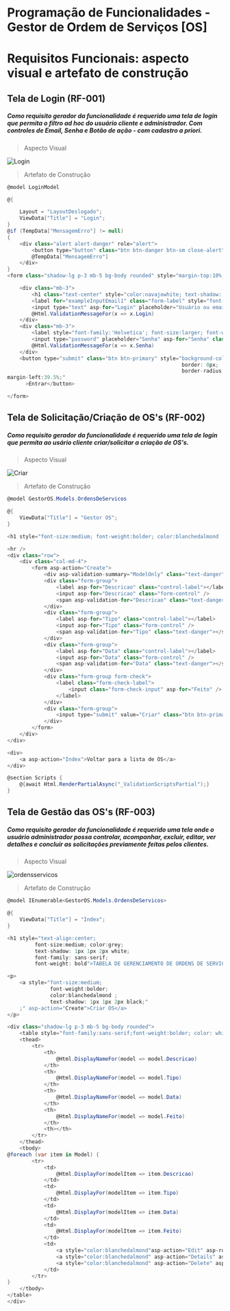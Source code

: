 # Programação de Funcionalidades - Gestor de Ordem de Serviços [OS]

# Requisitos Funcionais: aspecto visual e artefato de construção

## Tela de Login (RF-001)

##### Como requisito gerador da funcionalidade é requerido uma tela de login que permita o filtro ad hoc do usuário cliente e administrador. Com controles de Email, Senha e Botão de ação - com cadastro a priori.

> Aspecto Visual

![Login](https://user-images.githubusercontent.com/36858665/198390029-830e7b3e-659d-4fce-a70c-1b03f71d4387.png)

> Artefato de Construção

```C#
@model LoginModel

@{ 

    Layout = "LayoutDeslogado";
    ViewData["Title"] = "Login";
}
@if (TempData["MensagemErro"] != null)
{
    <div class="alert alert-danger" role="alert">
        <button type="button" class="btn btn-danger btn-sm close-alert" data-bs-dismiss="alert" aria-label="Close">X</button>
        @TempData["MensagemErro"]
    </div>
}
<form class="shadow-lg p-3 mb-5 bg-body rounded" style="margin-top:10%; margin-left: 27.5%; width: 40%; background-image: radial-gradient(circle at -7.92% 90.56%, #f5f9f1 0, #f4f9f2 3.33%, #f3faf3 6.67%, #f2faf4 10%, #f1faf5 13.33%, #f0faf6 16.67%, #f0faf7 20%, #effaf8 23.33%, #effaf9 26.67%, #eefafa 30%, #eefafb 33.33%, #effafc 36.67%, #effafd 40%, #effafe 43.33%, #f0f9ff 46.67%, #f1f9ff 50%, #f2f9ff 53.33%, #f3f8ff 56.67%, #f4f8ff 60%, #f5f8ff 63.33%, #f7f7ff 66.67%, #f8f7ff 70%, #f9f7fe 73.33%, #fbf6fe 76.67%, #fcf6fd 80%, #fdf6fc 83.33%, #fef6fb 86.67%, #fff5fa 90%, #fff5f9 93.33%, #fff5f8 96.67%, #fff5f7 100%); border-radius:10px; " asp-controller="Login" asp-action="Entrar" method="post">

    <div class="mb-3">
        <h1 class="text-center" style="color:navajowhite; text-shadow:  1px 1px 2px black; font-family:'Montserrat', sans-serif; font-size:medium; font-weight:bolder; ">Faça o login para continuar</h1>
        <label for="exampleInputEmail1" class="form-label" style="font-family:'Helvetica'; font-size:larger; font-weight: bold; color:white; text-shadow:  1px 1px 2px black;">Email</label>
        <input type="text" asp-for="Login" placeholder="Usuário ou email" class="form-control" style="height= 10px;" id="login">
        @Html.ValidationMessageFor(x => x.Login)
    </div>
    <div class="mb-3">
        <label style="font-family:'Helvetica'; font-size:larger; font-weight: bold; color:white; text-shadow:  1px 1px 2px black;" for="senha" class="form-label">Senha</label>
        <input type="password" placeholder="Senha" asp-for="Senha" class="form-control" id="exampleInputPassword1">
        @Html.ValidationMessageFor(x => x.Senha)
    </div>
    <button type="submit" class="btn btn-primary" style="background-color:darkorange; 
                                                         border: 0px;
                                                         border-radius:300px;
margin-left:39.5%;"
      >Entrar</button>

</form>
```

## Tela de Solicitação/Criação de OS's (RF-002)

##### Como requisito gerador da funcionalidade é requerido uma tela de login que permita ao usário cliente criar/solicitar a criação de OS's.

> Aspecto Visual


![Criar](https://user-images.githubusercontent.com/36858665/198392799-f837b748-47fa-461e-a63e-a76b11b56a69.png)

> Artefato de Construção

```C#
@model GestorOS.Models.OrdensDeServicos

@{
    ViewData["Title"] = "Gestor OS";
}

<h1 style="font-size:medium; font-weight:bolder; color:blanchedalmond ; text-shadow: 1px 1px 2px black;">Adicionar Ordens de Serviços</h1>

<hr />
<div class="row">
    <div class="col-md-4">
        <form asp-action="Create">
            <div asp-validation-summary="ModelOnly" class="text-danger"></div>
            <div class="form-group">
                <label asp-for="Descricao" class="control-label"></label>
                <input asp-for="Descricao" class="form-control" />
                <span asp-validation-for="Descricao" class="text-danger"></span>
            </div>
            <div class="form-group">
                <label asp-for="Tipo" class="control-label"></label>
                <input asp-for="Tipo" class="form-control" />
                <span asp-validation-for="Tipo" class="text-danger"></span>
            </div>
            <div class="form-group">
                <label asp-for="Data" class="control-label"></label>
                <input asp-for="Data" class="form-control" />
                <span asp-validation-for="Data" class="text-danger"></span>
            </div>
            <div class="form-group form-check">
                <label class="form-check-label">
                    <input class="form-check-input" asp-for="Feito" /> @Html.DisplayNameFor(model => model.Feito)
                </label>
            </div>
            <div class="form-group">
                <input type="submit" value="Criar" class="btn btn-primary" />
            </div>
        </form>
    </div>
</div>

<div>
    <a asp-action="Index">Voltar para a lista de OS</a>
</div>

@section Scripts {
    @{await Html.RenderPartialAsync("_ValidationScriptsPartial");}
}
```




## Tela de Gestão das OS's (RF-003)

##### Como requisito gerador da funcionalidade é requerido uma tela onde o usuário administrador possa controlar, acompanhar, excluir, editar, ver detalhes e concluir as solicitações previamente feitas pelos clientes. 

> Aspecto Visual



![ordensservicos](https://user-images.githubusercontent.com/36858665/198395087-de8d970b-9b58-4623-82f5-e8f18fe179e2.png)

> Artefato de Construção

```C#
@model IEnumerable<GestorOS.Models.OrdensDeServicos>

@{
    ViewData["Title"] = "Index";
}

<h1 style="text-align:center;
         font-size:medium; color:grey; 
         text-shadow: 1px 1px 2px white;
         font-family: sans-serif; 
         font-weight: bold">TABELA DE GERENCIAMENTO DE ORDENS DE SERVIÇOS.</h1>

<p>
    <a style="font-size:medium; 
              font-weight:bolder; 
              color:blanchedalmond ;
              text-shadow: 1px 1px 2px black;"
    ;" asp-action="Create">Criar OS</a>
</p>

<div class="shadow-lg p-3 mb-5 bg-body rounded">
    <table style="font-family:sans-serif;font-weight:bolder; color: white; text-shadow:  1px 1px 2px black;" class="table table-bordered border-primary">
    <thead>
        <tr>
            <th>
                @Html.DisplayNameFor(model => model.Descricao)
            </th>
            <th>
                @Html.DisplayNameFor(model => model.Tipo)
            </th>
            <th>
                @Html.DisplayNameFor(model => model.Data)
            </th>
            <th>
                @Html.DisplayNameFor(model => model.Feito)
            </th>
            <th></th>
        </tr>
    </thead>
    <tbody>
@foreach (var item in Model) {
        <tr>
            <td>
                @Html.DisplayFor(modelItem => item.Descricao)
            </td>
            <td>
                @Html.DisplayFor(modelItem => item.Tipo)
            </td>
            <td>
                @Html.DisplayFor(modelItem => item.Data)
            </td>
            <td>
                @Html.DisplayFor(modelItem => item.Feito)
            </td>
            <td>
                <a style="color:blanchedalmond"asp-action="Edit" asp-route-id="@item.Id">Editar</a> |
                <a style="color:blanchedalmond" asp-action="Details" asp-route-id="@item.Id">Detalhes</a> |
                <a style="color:blanchedalmond" asp-action="Delete" asp-route-id="@item.Id">Deletar</a>
            </td>
        </tr>
}
    </tbody>
</table>
</div>
```
